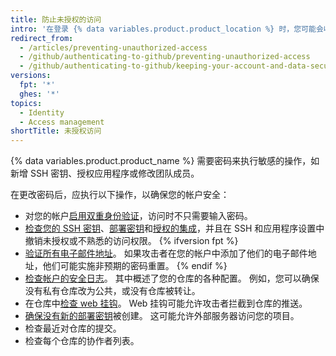 ```yaml
---
title: 防止未授权的访问
intro: '在登录 {% data variables.product.product_location %} 时，您可能会收到媒体中安全事件的警报，如发现 [Heartbleed 漏洞](http://heartbleed.com/)或计算机被盗。 在这种情况下，更改密码可防止后面对您的帐户和项目的任何非预期访问。'
redirect_from:
  - /articles/preventing-unauthorized-access
  - /github/authenticating-to-github/preventing-unauthorized-access
  - /github/authenticating-to-github/keeping-your-account-and-data-secure/preventing-unauthorized-access
versions:
  fpt: '*'
  ghes: '*'
topics:
  - Identity
  - Access management
shortTitle: 未授权访问
---
```


{% data variables.product.product_name %} 需要密码来执行敏感的操作，如新增 SSH 密钥、授权应用程序或修改团队成员。

在更改密码后，应执行以下操作，以确保您的帐户安全：

- 对您的帐户[启用双重身份验证](/articles/about-two-factor-authentication)，访问时不只需要输入密码。
- [检查您的 SSH 密钥](/articles/reviewing-your-ssh-keys)、[部署密钥](/articles/reviewing-your-deploy-keys)和[授权的集成](/articles/reviewing-your-authorized-integrations)，并且在 SSH 和应用程序设置中撤销未授权或不熟悉的访问权限。
{% ifversion fpt %}
- [验证所有电子邮件地址](/articles/verifying-your-email-address)。 如果攻击者在您的帐户中添加了他们的电子邮件地址，他们可能实施非预期的密码重置。
{% endif %}
- [检查帐户的安全日志](/github/authenticating-to-github/reviewing-your-security-log)。 其中概述了您的仓库的各种配置。 例如，您可以确保没有私有仓库改为公共，或没有仓库被转让。
- 在仓库中[检查 web 挂钩](/articles/creating-webhooks)。 Web 挂钩可能允许攻击者拦截到仓库的推送。
- [确保没有新的部署密钥](/guides/managing-deploy-keys/#deploy-keys)被创建。 这可能允许外部服务器访问您的项目。
- 检查最近对仓库的提交。
- 检查每个仓库的协作者列表。
